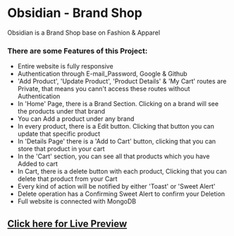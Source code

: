 # Obsidian - Brand Shop

Obsidian is a Brand Shop base on Fashion & Apparel

### There are some Features of this Project:

- Entire website is fully responsive
- Authentication through E-mail_Password, Google & Github
- 'Add Product', 'Update Product', 'Product Details' & 'My Cart' routes are Private, that means you cann't access these routes without Authentication
- In 'Home' Page, there is a Brand Section. Clicking on a brand will see the products under that brand
- You can Add a product under any brand
- In every product, there is a Edit button. Clicking that button you can update that specific product
- In 'Details Page' there is a 'Add to Cart' button, clicking that you can store that product in your cart
- In the 'Cart' section, you can see all that products which you have Added to cart
- In Cart, there is a delete button with each product, Clicking that you can delete that product from your Cart
- Every kind of action will be notified by either 'Toast' or 'Sweet Alert'
- Delete operation has a Confirming Sweet Alert to confirm your Deletion
- Full website is connected with MongoDB

## [Click here for Live Preview](https://brand-shop-akib.web.app/)
